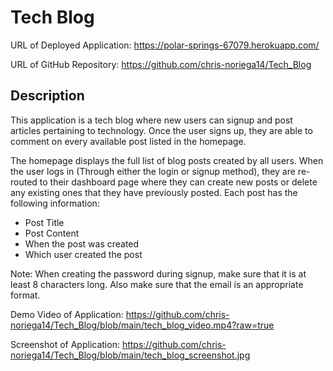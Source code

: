 # Tech Blog

URL of Deployed Application: https://polar-springs-67079.herokuapp.com/

URL of GitHub Repository: https://github.com/chris-noriega14/Tech_Blog

## Description

This application is a tech blog where new users can signup and post articles pertaining to technology. Once the user signs up, they are able to comment on every available post listed in the homepage. 

The homepage displays the full list of blog posts created by all users. When the user logs in (Through either the login or signup method), they are re-routed to their dashboard page where they can create new posts or delete any existing ones that they have previously posted. Each post has the following information:

* Post Title
* Post Content
* When the post was created
* Which user created the post

Note: When creating the password during signup, make sure that it is at least 8 characters long. Also make sure that the email is an appropriate format.

Demo Video of Application: https://github.com/chris-noriega14/Tech_Blog/blob/main/tech_blog_video.mp4?raw=true

Screenshot of Application: https://github.com/chris-noriega14/Tech_Blog/blob/main/tech_blog_screenshot.jpg
